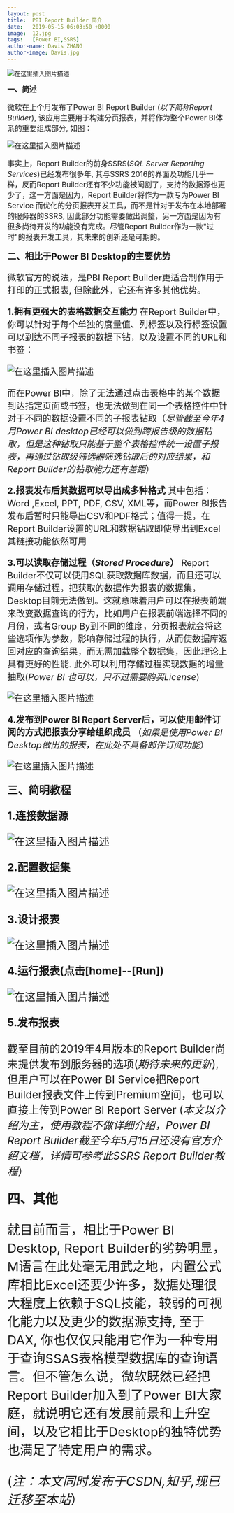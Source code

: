 ```yaml
---
layout: post
title:  PBI Report Builder 简介
date:   2019-05-15 06:03:50 +0000
image:  12.jpg
tags:   [Power BI,SSRS]
author-name: Davis ZHANG
author-image: Davis.jpg
---
```


![在这里插入图片描述](https://img-blog.csdnimg.cn/20190515153758883.png?x-oss-process=image/watermark,type_ZmFuZ3poZW5naGVpdGk,shadow_10,text_d3d3LmQtYmkudGVjaA==,size_16,color_FFFFFF,t_70)

<big>**一、简述**

微软在上个月发布了Power BI Report Builder (*以下简称Report Builder*), 该应用主要用于构建分页报表，并将作为整个Power BI体系的重要组成部分, 如图：

![在这里插入图片描述](https://img-blog.csdnimg.cn/20190515153831962.png?x-oss-process=image/watermark,type_ZmFuZ3poZW5naGVpdGk,shadow_10,text_d3d3LmQtYmkudGVjaA==,size_16,color_FFFFFF,t_70)

事实上，Report Builder的前身SSRS(*SQL Server Reporting Services*)已经发布很多年, 其与SSRS 2016的界面及功能几乎一样，反而Report Builder还有不少功能被阉割了，支持的数据源也更少了，这一方面是因为，Report Builder将作为一款专为Power BI Service 而优化的分页报表开发工具，而不是针对于发布在本地部署的服务器的SSRS, 因此部分功能需要做出调整，另一方面是因为有很多尚待开发的功能没有完成。尽管Report Builder作为一款"过时"的报表开发工具，其未来的创新还是可期的。

<big>**二、相比于Power BI Desktop的主要优势**

微软官方的说法，是PBI Report Builder更适合制作用于打印的正式报表, 但除此外，它还有许多其他优势。

**1.拥有更强大的表格数据交互能力**
在Report Builder中，你可以针对于每个单独的度量值、列标签以及行标签设置可以到达不同子报表的数据下钻，以及设置不同的URL和书签：

![在这里插入图片描述](https://img-blog.csdnimg.cn/20190515153907892.png?x-oss-process=image/watermark,type_ZmFuZ3poZW5naGVpdGk,shadow_10,text_d3d3LmQtYmkudGVjaA==,size_16,color_FFFFFF,t_70)

而在Power BI中，除了无法通过点击表格中的某个数据到达指定页面或书签，也无法做到在同一个表格控件中针对于不同的数据设置不同的子报表钻取（*尽管截至今年4月Power BI desktop已经可以做到跨报告级的数据钻取，但是这种钻取只能基于整个表格控件统一设置子报表，再通过钻取级筛选器筛选钻取后的对应结果，和Report Builder的钻取能力还有差距*）

**2.报表发布后其数据可以导出成多种格式**
其中包括：Word ,Excel, PPT, PDF, CSV, XML等，而Power BI报告发布后暂时只能导出CSV和PDF格式；值得一提，在Report Builder设置的URL和数据钻取即使导出到Excel其链接功能依然可用

**3.可以读取存储过程（*Stored Procedure*）**
Report Builder不仅可以使用SQL获取数据库数据，而且还可以调用存储过程，把获取的数据作为报表的数据集，Desktop目前无法做到。这就意味着用户可以在报表前端来改变数据查询的行为，比如用户在报表前端选择不同的月份，或者Group By到不同的维度，分页报表就会将这些选项作为参数，影响存储过程的执行，从而使数据库返回对应的查询结果，而无需加载整个数据集，因此理论上具有更好的性能. 此外可以利用存储过程实现数据的增量抽取(*Power BI 也可以，只不过需要购买License*)

![在这里插入图片描述](https://img-blog.csdnimg.cn/20190515153924243.png?x-oss-process=image/watermark,type_ZmFuZ3poZW5naGVpdGk,shadow_10,text_d3d3LmQtYmkudGVjaA==,size_16,color_FFFFFF,t_70)

**4.发布到Power BI Report Server后，可以使用邮件订阅的方式把报表分享给组织成员**
（*如果是使用Power BI Desktop做出的报表，在此处不具备邮件订阅功能*）

![在这里插入图片描述](https://img-blog.csdnimg.cn/20190515153946716.png?x-oss-process=image/watermark,type_ZmFuZ3poZW5naGVpdGk,shadow_10,text_d3d3LmQtYmkudGVjaA==,size_16,color_FFFFFF,t_70)


<big>**三、简明教程**

**1.连接数据源**

![在这里插入图片描述](https://img-blog.csdnimg.cn/2019051515400143.png?x-oss-process=image/watermark,type_ZmFuZ3poZW5naGVpdGk,shadow_10,text_d3d3LmQtYmkudGVjaA==,size_16,color_FFFFFF,t_70)

**2.配置数据集**

![在这里插入图片描述](https://img-blog.csdnimg.cn/20190515154013732.png?x-oss-process=image/watermark,type_ZmFuZ3poZW5naGVpdGk,shadow_10,text_d3d3LmQtYmkudGVjaA==,size_16,color_FFFFFF,t_70)

**3.设计报表**

![在这里插入图片描述](https://img-blog.csdnimg.cn/20190515154023248.png?x-oss-process=image/watermark,type_ZmFuZ3poZW5naGVpdGk,shadow_10,text_d3d3LmQtYmkudGVjaA==,size_16,color_FFFFFF,t_70)

**4.运行报表(点击[home]--[Run])**

![在这里插入图片描述](https://img-blog.csdnimg.cn/20190515154032581.png?x-oss-process=image/watermark,type_ZmFuZ3poZW5naGVpdGk,shadow_10,text_d3d3LmQtYmkudGVjaA==,size_16,color_FFFFFF,t_70)

**5.发布报表**

截至目前的2019年4月版本的Report Builder尚未提供发布到服务器的选项(*期待未来的更新*), 但用户可以在Power BI Service把Report Builder报表文件上传到Premium空间，也可以直接上传到Power BI Report Server
(*本文以介绍为主，使用教程不做详细介绍，Power BI Report Builder截至今年5月15日还没有官方介绍文档，详情可参考此SSRS Report Builder教程*）

<big>**四、其他**

就目前而言，相比于Power BI Desktop, Report Builder的劣势明显，M语言在此处毫无用武之地，内置公式库相比Excel还要少许多，数据处理很大程度上依赖于SQL技能，较弱的可视化能力以及更少的数据源支持, 至于DAX, 你也仅仅只能用它作为一种专用于查询SSAS表格模型数据库的查询语言。但不管怎么说，微软既然已经把Report Builder加入到了Power BI大家庭，就说明它还有发展前景和上升空间，以及它相比于Desktop的独特优势也满足了特定用户的需求。

(*注：本文同时发布于CSDN,知乎,现已迁移至本站*）